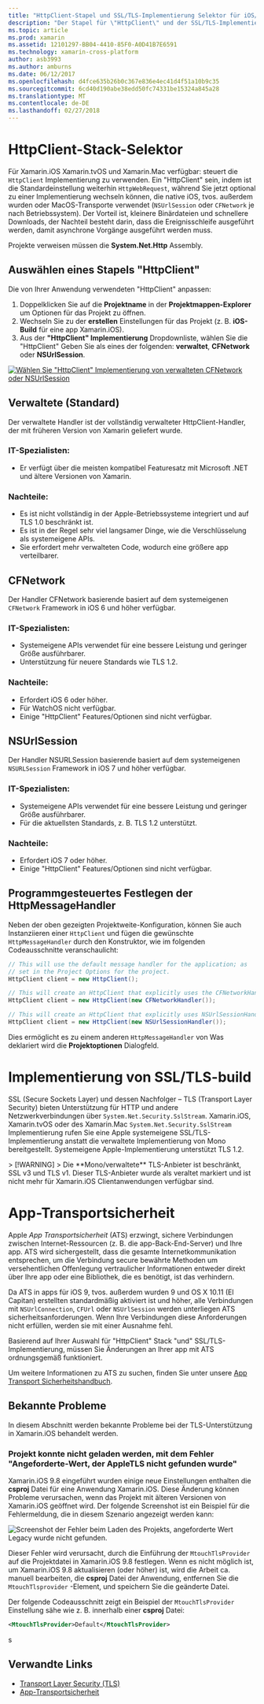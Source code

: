 ```yaml
---
title: "HttpClient-Stapel und SSL/TLS-Implementierung Selektor für iOS/macOS"
description: "Der Stapel für \"HttpClient\" und der SSL/TLS-Implementierung Auswahlzeiger bestimmt die \"HttpClient\" und SSL/TLS-Implementierung, die von der Xamarin-app für iOS, tvos. außerdem wurden oder MacOS verwendet wird."
ms.topic: article
ms.prod: xamarin
ms.assetid: 12101297-BB04-4410-85F0-A0D41B7E6591
ms.technology: xamarin-cross-platform
author: asb3993
ms.author: amburns
ms.date: 06/12/2017
ms.openlocfilehash: d4fce635b26b0c367e836e4ec41d4f51a10b9c35
ms.sourcegitcommit: 6cd40d190abe38edd50fc74331be15324a845a28
ms.translationtype: MT
ms.contentlocale: de-DE
ms.lasthandoff: 02/27/2018
---
```

# <a name="httpclient-stack-selector"></a>HttpClient-Stack-Selektor

Für Xamarin.iOS Xamarin.tvOS und Xamarin.Mac verfügbar: steuert die `HttpClient` Implementierung zu verwenden. Ein "HttpClient" sein, indem ist die Standardeinstellung weiterhin `HttpWebRequest`, während Sie jetzt optional zu einer Implementierung wechseln können, die native iOS, tvos. außerdem wurden oder MacOS-Transporte verwendet (`NSUrlSession` oder `CFNetwork` je nach Betriebssystem). Der Vorteil ist, kleinere Binärdateien und schnellere Downloads, der Nachteil besteht darin, dass die Ereignisschleife ausgeführt werden, damit asynchrone Vorgänge ausgeführt werden muss.

Projekte verweisen müssen die **System.Net.Http** Assembly.

<a name="Selecting-a-HttpClient-Stack" />

## <a name="selecting-a-httpclient-stack"></a>Auswählen eines Stapels "HttpClient"

Die von Ihrer Anwendung verwendeten "HttpClient" anpassen:

1. Doppelklicken Sie auf die **Projektname** in der **Projektmappen-Explorer** um Optionen für das Projekt zu öffnen.
2. Wechseln Sie zu der **erstellen** Einstellungen für das Projekt (z. B. **iOS-Build** für eine app Xamarin.iOS).
3. Aus der **"HttpClient" Implementierung** Dropdownliste, wählen Sie die "HttpClient" Geben Sie als eines der folgenden: **verwaltet**, **CFNetwork** oder **NSUrlSession**.

[ ![Wählen Sie "HttpClient" Implementierung von verwalteten CFNetwork oder NSUrlSession](http-stack-images/http-xs-sml.png)](http-stack-images/http-xs.png)

<a name="Managed" />

## <a name="managed-default"></a>Verwaltete (Standard)

Der verwaltete Handler ist der vollständig verwalteter HttpClient-Handler, der mit früheren Version von Xamarin geliefert wurde.

### <a name="pros"></a>IT-Spezialisten:

 - Er verfügt über die meisten kompatibel Featuresatz mit Microsoft .NET und ältere Versionen von Xamarin.

### <a name="cons"></a>Nachteile:

 - Es ist nicht vollständig in der Apple-Betriebssysteme integriert und auf TLS 1.0 beschränkt ist.
 - Es ist in der Regel sehr viel langsamer Dinge, wie die Verschlüsselung als systemeigene APIs.
 - Sie erfordert mehr verwalteten Code, wodurch eine größere app verteilbarer.

<a name="CFNetwork" />

## <a name="cfnetwork"></a>CFNetwork

Der Handler CFNetwork basierende basiert auf dem systemeigenen `CFNetwork` Framework in iOS 6 und höher verfügbar.

### <a name="pros"></a>IT-Spezialisten:

 - Systemeigene APIs verwendet für eine bessere Leistung und geringer Größe ausführbarer.
 - Unterstützung für neuere Standards wie TLS 1.2.

### <a name="cons"></a>Nachteile:

 - Erfordert iOS 6 oder höher.
 - Für WatchOS nicht verfügbar.
 - Einige "HttpClient" Features/Optionen sind nicht verfügbar.

<a name="NSUrlSession" />

## <a name="nsurlsession"></a>NSUrlSession

Der Handler NSURLSession basierende basiert auf dem systemeigenen `NSURLSession` Framework in iOS 7 und höher verfügbar.

### <a name="pros"></a>IT-Spezialisten:

 - Systemeigene APIs verwendet für eine bessere Leistung und geringer Größe ausführbarer.
 - Für die aktuellsten Standards, z. B. TLS 1.2 unterstützt.

### <a name="cons"></a>Nachteile:

 - Erfordert iOS 7 oder höher.
 - Einige "HttpClient" Features/Optionen sind nicht verfügbar.


## <a name="programmatically-setting-the-httpmessagehandler"></a>Programmgesteuertes Festlegen der HttpMessageHandler

Neben der oben gezeigten Projektweite-Konfiguration, können Sie auch Instanziieren einer `HttpClient` und fügen die gewünschte `HttpMessageHandler` durch den Konstruktor, wie im folgenden Codeausschnitte veranschaulicht:

```csharp
// This will use the default message handler for the application; as
// set in the Project Options for the project.
HttpClient client = new HttpClient();

// This will create an HttpClient that explicitly uses the CFNetworkHandler
HttpClient client = new HttpClient(new CFNetworkHandler());

// This will create an HttpClient that explicitly uses NSUrlSessionHandler
HttpClient client = new HttpClient(new NSUrlSessionHandler());
```

Dies ermöglicht es zu einem anderen `HttpMessageHandler` von Was deklariert wird die **Projektoptionen** Dialogfeld.

<a name="New-SSL-TLS-implementation-build-option" />
<a name="Selecting-a-SSL-TLS-implementation" />
<a name="Apple-TLS" />

# <a name="ssltls-implementation-build"></a>Implementierung von SSL/TLS-build

SSL (Secure Sockets Layer) und dessen Nachfolger – TLS (Transport Layer Security) bieten Unterstützung für HTTP und andere Netzwerkverbindungen über `System.Net.Security.SslStream`. Xamarin.iOS, Xamarin.tvOS oder des Xamarin.Mac `System.Net.Security.SslStream` Implementierung rufen Sie eine Apple systemeigene SSL/TLS-Implementierung anstatt die verwaltete Implementierung von Mono bereitgestellt. Systemeigene Apple-Implementierung unterstützt TLS 1.2.

<a name="Mono" />
> [!WARNING]
> Die **Mono/verwaltete** TLS-Anbieter ist beschränkt, SSL v3 und TLS v1. Dieser TLS-Anbieter wurde als veraltet markiert und ist nicht mehr für Xamarin.iOS Clientanwendungen verfügbar sind. 

<a name="App-Transport-Security" />

# <a name="app-transport-security"></a>App-Transportsicherheit

Apple _App Transportsicherheit_ (ATS) erzwingt, sichere Verbindungen zwischen Internet-Ressourcen (z. B. die app-Back-End-Server) und Ihre app. ATS wird sichergestellt, dass die gesamte Internetkommunikation entsprechen, um die Verbindung secure bewährte Methoden um versehentlichen Offenlegung vertraulicher Informationen entweder direkt über Ihre app oder eine Bibliothek, die es benötigt, ist das verhindern.

Da ATS in apps für iOS 9, tvos. außerdem wurden 9 und OS X 10.11 (El Capitan) erstellten standardmäßig aktiviert ist und höher, alle Verbindungen mit `NSUrlConnection`, `CFUrl` oder `NSUrlSession` werden unterliegen ATS sicherheitsanforderungen. Wenn Ihre Verbindungen diese Anforderungen nicht erfüllen, werden sie mit einer Ausnahme fehl.

Basierend auf Ihrer Auswahl für "HttpClient" Stack "und" SSL/TLS-Implementierung, müssen Sie Änderungen an Ihrer app mit ATS ordnungsgemäß funktioniert.

Um weitere Informationen zu ATS zu suchen, finden Sie unter unsere [App Transport Sicherheitshandbuch](~/ios/app-fundamentals/ats.md).

## <a name="known-issues"></a>Bekannte Probleme

In diesem Abschnitt werden bekannte Probleme bei der TLS-Unterstützung in Xamarin.iOS behandelt werden.

### <a name="project-failed-to-load-with-error-requested-value-appletls-wasnt-found"></a>Projekt konnte nicht geladen werden, mit dem Fehler "Angeforderte-Wert, der AppleTLS nicht gefunden wurde"

Xamarin.iOS 9.8 eingeführt wurden einige neue Einstellungen enthalten die **csproj** Datei für eine Anwendung Xamarin.iOS. Diese Änderung können Probleme verursachen, wenn das Projekt mit älteren Versionen von Xamarin.iOS geöffnet wird. Der folgende Screenshot ist ein Beispiel für die Fehlermeldung, die in diesem Szenario angezeigt werden kann:

![Screenshot der Fehler beim Laden des Projekts, angeforderte Wert Legacy wurde nicht gefunden.](http-stack-images/tlserror-xs.png)

Dieser Fehler wird verursacht, durch die Einführung der `MtouchTlsProvider` auf die Projektdatei in Xamarin.iOS 9.8 festlegen. Wenn es nicht möglich ist, um Xamarin.iOS 9.8 aktualisieren (oder höher) ist, wird die Arbeit ca. manuell bearbeiten, die **csproj** Datei der Anwendung, entfernen Sie die `MtouchTlsprovider` -Element, und speichern Sie die geänderte Datei.

Der folgende Codeausschnitt zeigt ein Beispiel der `MtouchTlsProvider` Einstellung sähe wie z. B. innerhalb einer **csproj** Datei:

```xml
<MtouchTlsProvider>Default</MtouchTlsProvider>
```
s


## <a name="related-links"></a>Verwandte Links

- [Transport Layer Security (TLS)](~/cross-platform/app-fundamentals/transport-layer-security.md)
- [App-Transportsicherheit](~/ios/app-fundamentals/ats.md)
